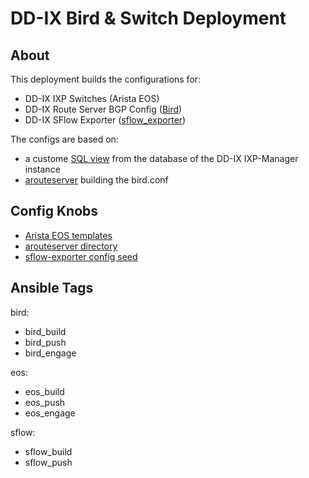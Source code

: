# DD-IX Bird & Switch Deployment

## About

This deployment builds the configurations for:
- DD-IX IXP Switches (Arista EOS)
- DD-IX Route Server BGP Config ([Bird](https://bird.network.cz/))
- DD-IX SFlow Exporter ([sflow_exporter](https://github.com/dd-ix/sflow_exporter))

The configs are based on:
- a custome [SQL view](ixp-manager_peers.sql) from the database of the DD-IX IXP-Manager instance
- [arouteserver](https://github.com/pierky/arouteserver) building the bird.conf


## Config Knobs
- [Arista EOS templates](templates/eos/)
- [arouteserver directory](arouteserver/)
- [sflow-exporter config seed](roles/sflow_build/templates/meta.yml.j2)


## Ansible Tags

bird:
- bird_build
- bird_push
- bird_engage

eos:
- eos_build
- eos_push
- eos_engage

sflow:
- sflow_build
- sflow_push
